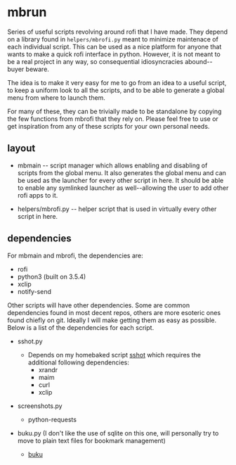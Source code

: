 # mbrun

Series of useful scripts revolving around rofi that I have made. They depend
on a library found in `helpers/mbrofi.py` meant to minimize maintenace of
each individual script. This can be used as a nice platform for anyone that
wants to make a quick rofi interface in python. However, it is not meant to be
a real project in any way, so consequential idiosyncracies abound--buyer
beware.

The idea is to make it very easy for me to go from an idea to a useful script,
to keep a uniform look to all the scripts, and to be able to generate a global
menu from where to launch them.

For many of these, they can be trivially made to be standalone by copying the
few functions from mbrofi that they rely on. Please feel free to use or get
inspiration from any of these scripts for your own personal needs.


## layout

* mbmain -- script manager which allows enabling and disabling of scripts from
            the global menu. It also generates the global menu and can be used
            as the launcher for every other script in here. It should be able
            to enable any symlinked launcher as well--allowing the user to add
            other rofi apps to it.

* helpers/mbrofi.py -- helper script that is used in virtually every other
                       script in here.


## dependencies

For mbmain and mbrofi, the dependencies are:

* rofi
* python3 (built on 3.5.4)
* xclip
* notify-send


Other scripts will have other dependencies. Some are common dependencies found
in most decent repos, others are more esoteric ones found chiefly on git.
Ideally I will make getting them as easy as possible. Below is a list of the
dependencies for each script.

* sshot.py

   - Depends on my homebaked script
       [sshot](https://github.com/mbfraga/scripts/blob/master/sshot)
       which requires the additional following dependencies:
       * xrandr
       * maim
       * curl
       * xclip

* screenshots.py
   - python-requests

* buku.py (I don't like the use of sqlite on this one, will personally try to
    move to plain text files for bookmark management)

    - [buku](https://github.com/jarun/Buku)
